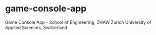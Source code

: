 # game-console-app
Game Console App - School of Engineering, ZHAW Zurich University of Applied Sciences, Switzerland
